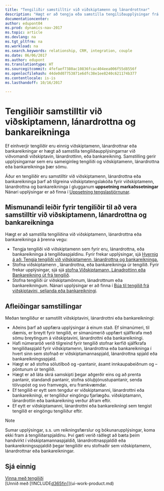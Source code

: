 ```yaml
---
title: "Tengiliðir samstilltir við viðskiptamenn og lánardrottnar"
description: "Hægt er að tengja eða samstilla tengiliðaupplýsingar frá tengiliðum sem líka eru viðskiptamenn, lánardrottnar eða bankareikningar, þannig að þú uppfærir upplýsingarnar aðeins á einum stað."
documentationcenter: 
author: edupont04
ms.prod: dynamics-nav-2017
ms.topic: article
ms.devlang: na
ms.tgt_pltfrm: na
ms.workload: na
ms.search.keywords: relationship, CRM, integration, couple
ms.date: 06/06/2017
ms.author: edupont
ms.translationtype: HT
ms.sourcegitcommit: 4fefaef7380ac10836fcac404eea006f55d8556f
ms.openlocfilehash: 44de0d07753871e6dfc38e1ee8240c621174b377
ms.contentlocale: is-is
ms.lasthandoff: 10/16/2017

---
```

# <a name="synchronizing-contacts-with-customers-vendors-and-bank-accounts"></a>Tengiliðir samstilltir við viðskiptamenn, lánardrottna og bankareikninga
Ef einhverjir tengiliðir eru einnig viðskiptamenn, lánardrottnar eða bankareikningar er hægt að samstilla tengiliðaupplýsingarnar við viðvomandi viðskiptavin, lánardrottinn, eða bankareikning. Samstilling gerir upplýsingarnar sem eru sameiginleg tengiliði og viðskiptamenn, lánardrottna eða bankareikninga þær sömu.  

Áður en tengiliðir eru samstilltir við viðskiptamenn, lánardrottna eða bankareikninga þarf að tilgreina viðskiptatengslakóða fyrir viðskiptamenn, lánardrottna og bankareikninga í glugganum **uppsetning markaðssetningar** Nánari upplýsingar er að finna í [Uppsetning tengslastjórnunar](marketing-setup-marketing.md).

## <a name="different-ways-to-synchronize-contacts-with-customers-vendors-and-bank-accounts"></a>Mismunandi leiðir fyrir tengiliðir til að vera samstilltir við viðskiptamenn, lánardrottna og bankareikninga
Hægt er að samstilla tengiliðina við viðskiptamenn, lánardrottna eða bankareikninga á þrenna vegu:

* Tengja tengiliði við viðskiptamenn sem fyrir eru, lánardrottna, eða bankareikninga á tengiliðaspjaldinu. Fyrir frekar upplýsingar, sjá [Hvernig á að: Tengja tengiliði við viðskiptamenn, lánardrottna og bankareikninga.](marketing-how-link-contact.md)
* Stofna viðskiptamenn , lánardrottna, eða bankareikninga úr tengilið. Fyrir frekar upplýsingar, sjá sjá [stofna Viðskiptamann, Lánadrottinn eða Bankareikning út frá tengilið](marketing-how-create-contacts-new-customers-vendors-bank-accounts.md).
* Stofna tengiliði úr viðskiptamönnum, lánadrottnum eða bankareikningum. Nánari upplýsingar er að finna í [Búa til tengilið frá viðskiptavini, seljanda eða bankareikningi](marketing-how-create-contact-companies.md).

## <a name="consequences-of-synchronization"></a>Afleiðingar samstillingar
Meðan tengiliður er samstillt viðskiptavini, lánardrottni eða bankareikningi:

* Aðeins þarf að uppfæra upplýsingar á einum stað. Ef símanúmeri, til dæmis, er breytt fyrir tengilið, er símanúmerið uppfært sjálfkrafa með sömu breytingum á viðskiptavini, lánardrottni eða bankareikningi.
* Hafi númeraröð verið tilgreind fyrir tengilið stofnar kerfið sjálfkrafa tengiliðaspjald fyrir viðskiptamenn, lánardrottna eða bankareikninga í hvert sinn sem stofnað er viðskiptamannaspjald, lánardrottna spjald eða bankareikningsspjald.
* Hægt er að stofna sölutilboð og –pantanir, ásamt innkaupabeiðnum og –pöntunum úr tengilið.
* Hægt er að láta skrá samskipti þegar aðgerðir eins og að prenta pantanir, standandi pantanir, stofna söluþjónustupantanir, senda tölvupóst og svo framvegis, eru framkvæmdar.
* Ef tengilið er eytt sem tengdur er viðskiptamanni, lánardrottni eða bankareikningi, er tengiliður eingöngu fjarlægðu. viðskiptamann, lánardrottin eða bankareikning verður áfram eftir.
* Ef eytt er viðskiptamanni, lánardrottni eða bankareikningi sem tengist tengilið er eingöngu tengiliður eftir.

> [!NOTE]  
>   Sumar upplýsingar, s.s. um reikningsfærslur og bókunarupplýsingar, koma ekki fram á tengiliðarspjaldinu. Því gæti verið ráðlegt að bæta þeim handvirkt í viðskiptamannaspjaldið, lánardrottnaspjaldið eða bankareikningsspjaldið þegar tengiliðir eru stofnaðir sem viðskiptamenn, lánardrottnar eða bankareikningar.

## <a name="see-also"></a>Sjá einnig
[Vinna með tengiliði](marketing-contacts.md)  
[Unnið með [!INCLUDE[d365fin](includes/d365fin_md.md)]](ui-work-product.md)

